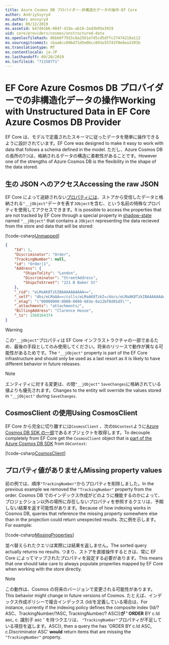 ```yaml
---
title: Azure Cosmos DB プロバイダー-非構造化データの操作-EF Core
author: AndriySvyryd
ms.author: ansvyryd
ms.date: 09/12/2019
ms.assetid: b47d41b6-984f-419a-ab10-2ed3b95e3919
uid: core/providers/cosmos/unstructured-data
ms.openlocfilehash: 86bb0f7915c8a2561e7d5cd5dffc27474218a112
ms.sourcegitcommit: cbaa6cc89bd71d5e0bcc891e55743f0e8ea3393b
ms.translationtype: MT
ms.contentlocale: ja-JP
ms.lasthandoff: 09/20/2019
ms.locfileid: "71150771"
---
```

# <a name="working-with-unstructured-data-in-ef-core-azure-cosmos-db-provider"></a><span data-ttu-id="2eb08-102">EF Core Azure Cosmos DB プロバイダーでの非構造化データの操作</span><span class="sxs-lookup"><span data-stu-id="2eb08-102">Working with Unstructured Data in EF Core Azure Cosmos DB Provider</span></span>

<span data-ttu-id="2eb08-103">EF Core は、モデルで定義されたスキーマに従ったデータを簡単に操作できるように設計されています。</span><span class="sxs-lookup"><span data-stu-id="2eb08-103">EF Core was designed to make it easy to work with data that follows a schema defined in the model.</span></span> <span data-ttu-id="2eb08-104">ただし、Azure Cosmos DB の長所の1つは、格納されるデータの構造に柔軟性があることです。</span><span class="sxs-lookup"><span data-stu-id="2eb08-104">However one of the strengths of Azure Cosmos DB is the flexibility in the shape of the data stored.</span></span>

## <a name="accessing-the-raw-json"></a><span data-ttu-id="2eb08-105">生の JSON へのアクセス</span><span class="sxs-lookup"><span data-stu-id="2eb08-105">Accessing the raw JSON</span></span>

<span data-ttu-id="2eb08-106">EF Core によって追跡されない[プロパティには](../../modeling/shadow-properties.md)、ストアから受信したデータと格納される`"__jObject"`データを表す`JObject`を含む、という名前の特殊なプロパティを使用してアクセスできます。</span><span class="sxs-lookup"><span data-stu-id="2eb08-106">It is possible to access the properties that are not tracked by EF Core through a special property in [shadow-state](../../modeling/shadow-properties.md) named `"__jObject"` that contains a `JObject` representing the data recieved from the store and data that will be stored:</span></span>

[!code-csharp[Unmapped](../../../../samples/core/Cosmos/UnstructuredData/Sample.cs?highlight=21-23&name=Unmapped)]

``` json
{
    "Id": 1,
    "Discriminator": "Order",
    "TrackingNumber": null,
    "id": "Order|1",
    "Address": {
        "ShipsToCity": "London",
        "Discriminator": "StreetAddress",
        "ShipsToStreet": "221 B Baker St"
    },
    "_rid": "eLMaAK8TzkIBAAAAAAAAAA==",
    "_self": "dbs/eLMaAA==/colls/eLMaAK8TzkI=/docs/eLMaAK8TzkIBAAAAAAAAAA==/",
    "_etag": "\"00000000-0000-0000-683e-0a12bf8d01d5\"",
    "_attachments": "attachments/",
    "BillingAddress": "Clarence House",
    "_ts": 1568164374
}
```

> [!WARNING]
> <span data-ttu-id="2eb08-107">この`"__jObject"`プロパティは EF Core インフラストラクチャの一部であるため、最後の手段としてのみ使用してください。将来のリリースで動作が異なる可能性があるためです。</span><span class="sxs-lookup"><span data-stu-id="2eb08-107">The `"__jObject"` property is part of the EF Core infrastructure and should only be used as a last resort as it is likely to have different behavior in future releases.</span></span>

> [!NOTE]
> <span data-ttu-id="2eb08-108">エンティティに対する変更は、の間`"__jObject"` `SaveChanges`に格納されている値よりも優先されます。</span><span class="sxs-lookup"><span data-stu-id="2eb08-108">Changes to the entity will override the values stored in `"__jObject"` during `SaveChanges`.</span></span>

## <a name="using-cosmosclient"></a><span data-ttu-id="2eb08-109">CosmosClient の使用</span><span class="sxs-lookup"><span data-stu-id="2eb08-109">Using CosmosClient</span></span>

<span data-ttu-id="2eb08-110">EF Core から完全に切り離すには`CosmosClient` 、次の`DbContext`ように[Azure Cosmos DB SDK の一部](https://docs.microsoft.com/en-us/azure/cosmos-db/sql-api-get-started)であるオブジェクトを取得します。</span><span class="sxs-lookup"><span data-stu-id="2eb08-110">To decouple completely from EF Core get the `CosmosClient` object that is [part of the Azure Cosmos DB SDK](https://docs.microsoft.com/en-us/azure/cosmos-db/sql-api-get-started) from `DbContext`:</span></span>

[!code-csharp[CosmosClient](../../../../samples/core/Cosmos/UnstructuredData/Sample.cs?highlight=3&name=CosmosClient)]

## <a name="missing-property-values"></a><span data-ttu-id="2eb08-111">プロパティ値がありません</span><span class="sxs-lookup"><span data-stu-id="2eb08-111">Missing property values</span></span>

<span data-ttu-id="2eb08-112">前の例では、順序`"TrackingNumber"`からプロパティを削除しました。</span><span class="sxs-lookup"><span data-stu-id="2eb08-112">In the previous example we removed the `"TrackingNumber"` property from the order.</span></span> <span data-ttu-id="2eb08-113">Cosmos DB でのインデックス作成がどのように機能するのかによって、プロジェクション以外の場所に存在しないプロパティを参照するクエリは、予期しない結果を返す可能性があります。</span><span class="sxs-lookup"><span data-stu-id="2eb08-113">Because of how indexing works in Cosmos DB, queries that reference the missing property somewhere else than in the projection could return unexpected results.</span></span> <span data-ttu-id="2eb08-114">次に例を示します。</span><span class="sxs-lookup"><span data-stu-id="2eb08-114">For example:</span></span>

[!code-csharp[MissingProperties](../../../../samples/core/Cosmos/UnstructuredData/Sample.cs?name=MissingProperties)]

<span data-ttu-id="2eb08-115">並べ替えられたクエリは実際には結果を返しません。</span><span class="sxs-lookup"><span data-stu-id="2eb08-115">The sorted query actually returns no results.</span></span> <span data-ttu-id="2eb08-116">つまり、ストアを直接操作するときは、常に EF Core によってマップされたプロパティを設定する必要があります。</span><span class="sxs-lookup"><span data-stu-id="2eb08-116">This means that one should take care to always populate properties mapped by EF Core when working with the store directly.</span></span>

> [!NOTE]
> <span data-ttu-id="2eb08-117">この動作は、Cosmos の将来のバージョンで変更される可能性があります。</span><span class="sxs-lookup"><span data-stu-id="2eb08-117">This behavior might change in future versions of Cosmos.</span></span> <span data-ttu-id="2eb08-118">たとえば、インデックス作成ポリシーで複合インデックス {Id/を定義している場合は、</span><span class="sxs-lookup"><span data-stu-id="2eb08-118">For instance, currently if the indexing policy defines the composite index {Id/?</span></span> <span data-ttu-id="2eb08-119">ASC、TrackingNumber/?</span><span class="sxs-lookup"><span data-stu-id="2eb08-119">ASC, TrackingNumber/?</span></span> <span data-ttu-id="2eb08-120">ASC)}__が ' ORDER__ BY c.Id asc, c. 識別子 asc ' を持つクエリは、 `"TrackingNumber"`プロパティが不足している項目を返します。</span><span class="sxs-lookup"><span data-stu-id="2eb08-120">ASC)}, then a query the has 'ORDER BY c.Id ASC, c.Discriminator ASC' __would__ return items that are missing the `"TrackingNumber"` property.</span></span>